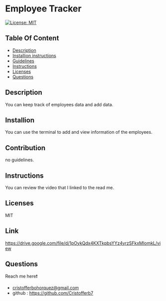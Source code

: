 # Employee Tracker
  [![License: MIT](https://img.shields.io/badge/License-MIT-yellow.svg)](https://opensource.org/licenses/MIT)

  ## Table Of Content
  - [Description](#description)
  - [Installion instructions](#installation)
  - [Guidelines](#contribution)
  - [Instructions](#instructions)
  - [Licenses](#licenses)
  - [Questions](#questions)
  
  
  ## Description 
  You can keep track of employees data and add data.

  ## Installion 
  You can use the terminal to add and view information of the employees.

  ## Contribution 
  no guidelines.

  ## Instructions
  You can review the video that I linked to the read me. 

  ## Licenses 
  MIT 

  ## Link 
https://drive.google.com/file/d/1pOykQdx4KXTkpbsYYz4yrzSFkxMIomkL/view


  ## Questions
  Reach me here❗   
  - cristofferbohorquez@gmail.com
  - github : https://github.com/Cristofferb7

